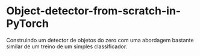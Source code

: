 # Object-detector-from-scratch-in-PyTorch
Construindo um detector de objetos do zero com uma abordagem bastante similar de um treino de um simples classificador.
